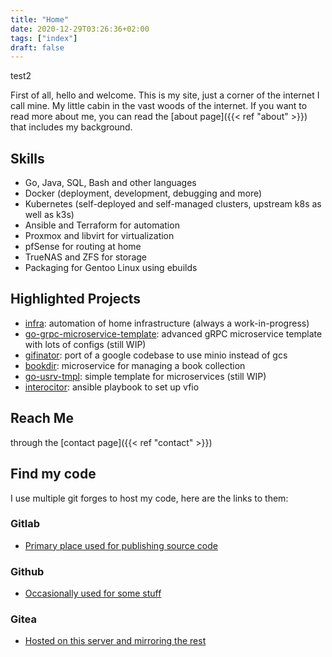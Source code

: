 ```yaml
---
title: "Home"
date: 2020-12-29T03:26:36+02:00
tags: ["index"]
draft: false
---
```


test2

First of all, hello and welcome. This is my site, just a corner of the internet I call mine.
My little cabin in the vast woods of the internet.
If you want to read more about me, you can read the [about page]({{< ref "about" >}}) that includes my background.

## Skills
- Go, Java, SQL, Bash and other languages
- Docker (deployment, development, debugging and more)
- Kubernetes (self-deployed and self-managed clusters, upstream k8s as well as k3s)
- Ansible and Terraform for automation
- Proxmox and libvirt for virtualization
- pfSense for routing at home
- TrueNAS and ZFS for storage
- Packaging for Gentoo Linux using ebuilds

## Highlighted Projects
- [infra](https://gitlab.com/insanitywholesale/infra): automation of home infrastructure (always a work-in-progress)
- [go-grpc-microservice-template](https://gitlab.com/insanitywholesale/go-grpc-microservice-template): advanced gRPC microservice template with lots of configs (still WIP)
- [gifinator](https://gitlab.com/insanitywholesale/gifinator): port of a google codebase to use minio instead of gcs
- [bookdir](https://gitlab.com/insanitywholesale/bookdir): microservice for managing a book collection
- [go-usrv-tmpl](https://github.com/insanitywholesale/go-usrv-tmpl): simple template for microservices (still WIP)
- [interocitor](https://github.com/insanitywholesale/interocitor): ansible playbook to set up vfio

## Reach Me
through the [contact page]({{< ref "contact" >}})

## Find my code
I use multiple git forges to host my code, here are the links to them:

### Gitlab
- [Primary place used for publishing source code](https://gitlab.com/insanitywholesale)

### Github
- [Occasionally used for some stuff](https://github.com/insanitywholesale)

### Gitea
- [Hosted on this server and mirroring the rest](https://git.inherently.xyz/inherently)

